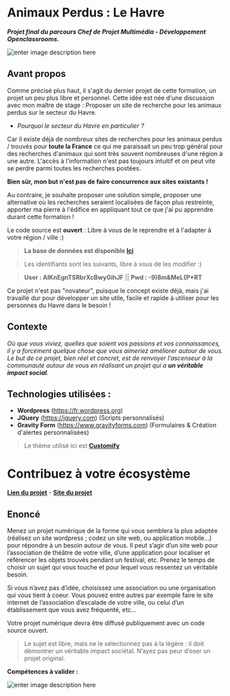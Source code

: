 # Animaux Perdus : Le Havre

***Projet final du parcours Chef de Projet Multimédia - Développement Openclassrooms.***

![enter image description here](https://cdn.discordapp.com/attachments/395859711825805317/606143285462827011/unknown.png)


## Avant propos

Comme précisé plus haut, il s'agit du dernier projet de cette formation, un projet un peu plus libre et personnel. Cette idée est née d'une discussion avec mon maître de stage : Proposer un site de recherche pour les animaux perdus sur le secteur du Havre.

- *Pourquoi le secteur du Havre en particulier ?*

Car il existe déjà de nombreux sites de recherches pour les animaux perdus / trouvés pour **toute la France** ce qui me paraissait un peu trop général pour des recherches d'animaux qui sont très souvent nombreuses d'une région à une autre. L'accès à l'information n'est pas toujours intuitif et on peut vite se perdre parmi toutes les recherches postées.

**Bien sûr, mon but n'est pas de faire concurrence aux sites existants !**

Au contraire, je souhaite proposer une solution simple, proposer une alternative où les recherches seraient localisées de façon plus restreinte, apporter ma pierre à l'édifice en appliquant tout ce que j'ai pu apprendre durant cette formation !

Le code source est **ouvert** : Libre à vous de le reprendre et à l'adapter à votre région / ville :)

> **La base de données est disponible [Ici](https://openload.cc/e7K1Pd1fnc/animaux-perdus-master_sql)**

> Les identifiants sont les suivants, libre à vous de les modifier :)

> **User : AIKnEgnTSRbrXcBwyGihJF**
> || **Pwd : -9)8m&MeL{P*RT**

Ce projet n'est pas "novateur", puisque le concept existe déjà, mais j'ai travaillé dur pour développer un site utile, facile et rapide à utiliser pour les personnes du Havre dans le besoin !
## Contexte

*Où que vous viviez, quelles que soient vos passions et vos connaissances, il y a forcément quelque chose que vous aimeriez améliorer autour de vous. Le but de ce projet, bien réel et concret, est de renvoyer l’ascenseur à la communauté autour de vous en réalisant un projet qui a **un véritable impact social**.*

## **Technologies utilisées :**

 - **Wordpress** (https://fr.wordpress.org)
 - **JQuery** (https://jquery.com) (Scripts personnalisés)
 - **Gravity Form** (https://www.gravityforms.com) (Formulaires & Création d'alertes personnalisées)

> Le thème utilisé ici est [**Customify**](https://pressmaximum.com/customify/)

# Contribuez à votre écosystème

[**Lien du projet**](https://openclassrooms.com/fr/projects/36/assignment) - [**Site du projet**](https://animaux-perdus-lehavre.eu)

## Enoncé

Menez un projet numérique de la forme qui vous semblera la plus adaptée (réalisez un site wordpress ; codez un site web, ou application mobile…) pour répondre à un besoin autour de vous. Il peut s’agir d’un site web pour l’association de théâtre de votre ville, d’une application pour localiser et référencer les objets trouvés pendant un festival, etc. Prenez le temps de choisir un sujet qui vous touche et pour lequel vous ressentez un véritable besoin.

Si vous n’avez pas d’idée, choisissez une association ou une organisation qui vous tient à coeur. Vous pouvez entre autres par exemple faire le site internet de l’association d’escalade de votre ville, ou celui d’un établissement que vous avez fréquenté, etc…

Votre projet numérique devra être diffusé publiquement avec un code source ouvert.

> Le sujet est libre, mais ne le sélectionnez pas à la légère : il doit
> démontrer un véritable impact sociétal. N’ayez pas peur d’oser un
> projet original.



**Compétences à valider :**

![enter image description here](https://cdn.discordapp.com/attachments/395859711825805317/606142606803730442/unknown.png)

